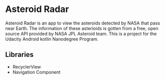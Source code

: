 
# Asteroid Radar

Asteroid Radar is an app to view the asteroids detected by NASA that pass near Earth. The information of these asterioids is gotten from a free, open source API provided by NASA JPL Asteroid team. This is a project for the Udacity Android kotlin Nanodegree Program.


## Libraries

* RecyclerView
* Navigation Component
